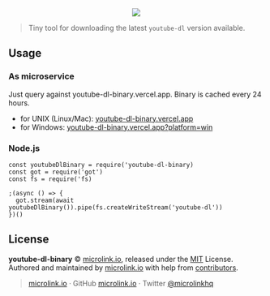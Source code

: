 <div align="center">
  <img src="https://cdn.microlink.io/logo/banner.png"">
</div>

> Tiny tool for downloading the latest `youtube-dl` version available.

## Usage

### As microservice

Just query against youtube-dl-binary.vercel.app. Binary is cached every 24 hours.

* for UNIX (Linux/Mac): [youtube-dl-binary.vercel.app](https://youtube-dl-binary.vercel.app)
* for Windows: [youtube-dl-binary.vercel.app?platform=win](https://youtube-dl-binary.vercel.app?platform=win)

### Node.js

```
const youtubeDlBinary = require('youtube-dl-binary)
const got = require('got')
const fs = require('fs)

;(async () => {
  got.stream(await youtubeDlBinary()).pipe(fs.createWriteStream('youtube-dl'))
})()
```

## License

**youtube-dl-binary** © [microlink.io](https://microlink.io), released under the [MIT](https://github.com/microlinkhq/youtube-dl-binary/blob/master/LICENSE.md) License.<br>
Authored and maintained by [microlink.io](https://microlink.io) with help from [contributors](https://github.com/microlinkhq/youtube-dl-binary/contributors).

> [microlink.io](https://microlink.io) · GitHub [microlink.io](https://github.com/microlinkhq) · Twitter [@microlinkhq](https://twitter.com/microlinkhq)
